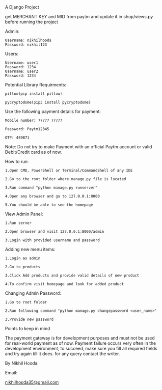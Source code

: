 A Django Project

get MERCHANT KEY and MID from paytm and update it in shop/views.py before running the project

Admin:

	Username: nikhilhooda
	Password: nikhil123 

Users:

	Username: user1
	Password: 1234
	Username: user2
	Password: 1234


Potential Library Requirments:

	pillow(pip install pillow)

	pycryptodome(pip3 install pycryptodome)

Use the following payment details for payment:

	Mobile number: 77777 77777

	Password: Paytm12345

	OTP: 489871

Note: Do not try to make Payment with an official Paytm account or valid Debit/Credit card as of now.

How to run:

	1.Open CMD, PowerShell or Terminal/CommandShell of any IDE

	2.Go to the root folder where manage.py file is located

	3.Run command "python manage.py runserver"

	4.Open any browser and go to 127.0.0.1:8000

	5.You should be able to see the homepage

View Admin Panel:

	1.Run server

	2.Open browser and visit 127.0.0.1:8000/admin

	3.Login with provided username and password

Adding new menu items:

	1.Login as admin

	2.Go to products

	3.Click Add products and provide valid details of new product

	4.To confirm visit homepage and look for added product

Changing Admin Password:

	1.Go to root folder

	2.Run following command "python manage.py changepassword <user_name>"

	3.Provide new password

Points to keep in mind

The payment gateway is for development purposes and must not be used for real-world payment as of now. Payment failure occurs very often in the development environment, to 
succeed, make sure you fill all required fields and try again till it does. for any query contact the writer.

By Nikhil Hooda

Email:

nikhilhooda35@gmail.com
